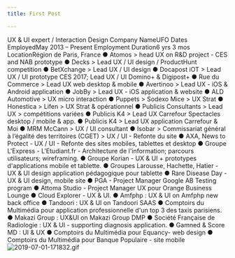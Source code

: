 ```yaml
---
title: First Post

---
```

UX & UI expert / Interaction Design
Company NameUFO
Dates EmployedMay 2013 – Present
Employment Duration6 yrs 3 mos
LocationRégion de Paris, France
● Atomos > head UX on R&D project - CES and NAB prototype
● Decks > Lead UX / UI design / ProductHunt competition
● BetXchange > Lead UX / UI design
● Docapost iOT > Lead UX / UI prototype CES 2017; Lead UX / UI Domino+ & Digipost+
● Rue du Commerce > Lead UX web desktop & mobile
● Avertinoo > Lead UX - iOS & Android application
● JobBy > Lead UX - iOS application & website
● ALD Automotive > UX micro interaction
● Puppets > Sodexo Mice > UX Strat
● Honestica > Lifen > UX Strat & opérationnel
● Publicis Consultants > Lead UX > compétitions variées
● Publicis K4 > Lead UX Carrefour Spectacles desktop / mobile & app.
● Publicis K4 > Lead UX application Carrefour & Moi
● MRM McCann > UX / UI consultant
● Isobar > Commissariat général à l’égalité des territoires (CGET) > UX / UI - Refonte du site
● AXA, News to Protect - UX / UI - Refonte des sites mobiles, tablettes et desktop
● Groupe L'Express - L'Etudiant.fr - Architecture de l'information; parcours utilisateurs; wireframing.
● Groupe Korian - UX & UI + prototypes d'applications mobile et tablette.
● Groupes Larousse, Hachette, Hatier - UX & UI design application pédagogique pour tablette
● Rare Disease Day - UX & UI design, mobile site
● PGA - Project Manager Google AB Testing program 
● Attoma Studio - Project Manager UX pour Orange Business Lounge
● Cloud Explorer - UX & UI.
● Amfphp : UX & UI on Amfphp new back office
● Tandoori : UX & UI on Tandoori SAAS
● Comptoirs du Multimédia pour application professionnelle d'un top 3 des taxis parisiens.
● Makazi Group : UX&UI on Makazi Group DMP
● Société Française de Radiologie : UX & UI - supporting diagnosis application.
● Gamned & Score MD : UI & UX
● Comptoirs du Multimédia pour Equancy- web design
● Comptoirs du Multimédia pour Banque Populaire - site mobile
![2019-07-01-171832.gif](https://superwup.github.io/ux_designer//assets/2019-07-01-171832.gif)
